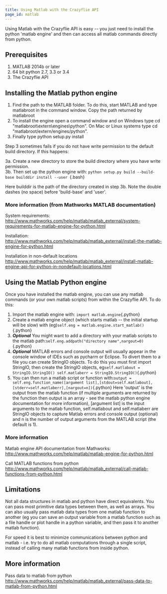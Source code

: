 ```yaml
---
title: Using Matlab with the Crazyflie API
page_id: matlab 
---
```



Using Matlab with the Crazyflie API is easy -- you just need to install
the python 'matlab engine' and then can access all matlab commands
directly from python.

Prerequisites
-------------

1.  MATLAB 2014b or later
2.  64 bit python 2.7, 3.3 or 3.4
3.  The Crazyflie API

Installing the Matlab python engine
-----------------------------------

1.  Find the path to the MATLAB folder. To do this, start MATLAB and
    type matlabroot in the command window. Copy the path returned by
    matlabroot
2.  To install the engine open a command window and on Windows type cd
    \"matlabroot\\extern\\engines\\python\". On Mac or Linux systems
    type cd \"matlabroot/extern/engines/python\".
3.  Finally type python setup.py install

Step 3 sometimes fails if you do not have write permission to the
default build directory. If this happens:

3a. Create a new directory to store the build directory where you have
write permission.\
3b. Then set up the python engine with:
`python setup.py build --build-base builddir install --user `{.bash}

Here builddir is the path of the directory created in step 3b. Note the
double dashes (no space) before 'build-base' and 'user'.

### More information (from Mathworks MATLAB documentation)

System requirements:
<http://www.mathworks.com/help/matlab/matlab_external/system-requirements-for-matlab-engine-for-python.html>

Installation:
<http://www.mathworks.com/help/matlab/matlab_external/install-the-matlab-engine-for-python.html>

Installation in non-default locations
<http://www.mathworks.com/help/matlab/matlab_external/install-matlab-engine-api-for-python-in-nondefault-locations.html>

Using the Matlab Python engine
------------------------------

Once you have installed the matlab engine, you can use any matlab
commands (or your own matlab scripts) from within the Crazyflie API. To
do this:

1.  Import the matlab engine with: `import matlab.engine`{.python}
2.  Create a matlab engine object (which starts matlab -- the initial
    startup will be slow) with
    (eg)`self.eng = matlab.engine.start_matlab()`{.python}
3.  ***Optional*** You might want to add a directory with your matlab
    scripts to the matlab
    path:`self.eng.addpath("directory name",nargout=0)`{.python}
4.  ***Optional*** MATLAB errors and console output will usually appear
    in the console window of IDEs such as pycharm or Eclipse. To divert
    them to a file you can create StringIO objects. To do this you must
    first import StringIO, then create the StringIO objects,
    eg`self.matlabout = StringIO.StringIO()
    self.matlaberr = StringIO.StringIO()`{.python}
5.  You can then run a matlab script or function
    with:`output = self.eng.function_name([argument list],[stdout=self.matlabout],[stderr=self.matlaberr],[nargout=n])`{.python}
    Here 'output' is the output from the matlab function (if multiple
    arguments are returned by the function then output is an array - see
    the matlab python engine documentation for more information),
    \[argument list\] is the input arguments to the matlab function,
    self.matlabout and self.matlaberr are StringIO objects to capture
    Matlab errors and console output (optional) and n is the number of
    output arguments from the MATLAB script (the default is 1).

### More information

Matlab engine API documentation from Mathworks:
<http://www.mathworks.com/help/matlab/matlab-engine-for-python.html>

Call MATLAB functions from python
<http://www.mathworks.com/help/matlab/matlab_external/call-matlab-functions-from-python.html>

Limitations
-----------

Not all data structures in matlab and python have direct equivalents.
You can pass most primitive data types between them, as well as arrays.
You can also usually pass matlab data types from one matlab function to
another (eg you can save an output variable from a matlab function such
as a file handle or plot handle in a python variable, and then pass it
to another matlab function).

For speed it is best to minimize communications between python and
matlab - i.e. try to do all matlab computations through a single script,
instead of calling many matlab functions from inside python.

More information
----------------

Pass data to matlab from python
<http://www.mathworks.com/help/matlab/matlab_external/pass-data-to-matlab-from-python.html>
